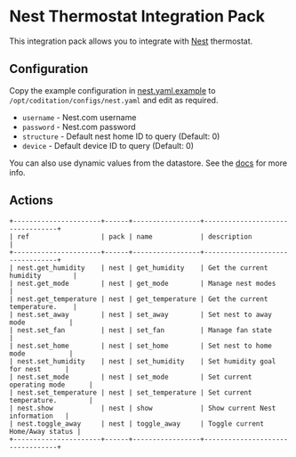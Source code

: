 # Nest Thermostat Integration Pack

This integration pack allows you to integrate with
[Nest](https://nest.com) thermostat.

## Configuration

Copy the example configuration in [nest.yaml.example](./nest.yaml.example)
to `/opt/coditation/configs/nest.yaml` and edit as required.

* `username` - Nest.com username
* `password` - Nest.com password
* `structure` - Default nest home ID to query (Default: 0)
* `device` - Default device ID to query (Default: 0)

You can also use dynamic values from the datastore. See the
[docs](https://docs.coditation.com/reference/pack_configs.html) for more info.

## Actions

```
+----------------------+------+-----------------+---------------------------------+
| ref                  | pack | name            | description                     |
+----------------------+------+-----------------+---------------------------------+
| nest.get_humidity    | nest | get_humidity    | Get the current humidity        |
| nest.get_mode        | nest | get_mode        | Manage nest modes               |
| nest.get_temperature | nest | get_temperature | Get the current temperature.    |
| nest.set_away        | nest | set_away        | Set nest to away mode           |
| nest.set_fan         | nest | set_fan         | Manage fan state                |
| nest.set_home        | nest | set_home        | Set nest to home mode           |
| nest.set_humidity    | nest | set_humidity    | Set humidity goal for nest      |
| nest.set_mode        | nest | set_mode        | Set current operating mode      |
| nest.set_temperature | nest | set_temperature | Set current temperature.        |
| nest.show            | nest | show            | Show current Nest information   |
| nest.toggle_away     | nest | toggle_away     | Toggle current Home/Away status |
+----------------------+------+-----------------+---------------------------------+
```
